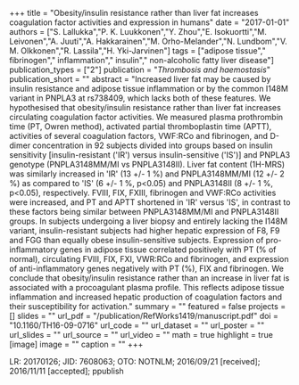 +++
title = "Obesity/insulin resistance rather than liver fat increases coagulation factor activities and expression in humans"
date = "2017-01-01"
authors = ["S. Lallukka","P. K. Luukkonen","Y. Zhou","E. Isokuortti","M. Leivonen","A. Juuti","A. Hakkarainen","M. Orho-Melander","N. Lundbom","V. M. Olkkonen","R. Lassila","H. Yki-Jarvinen"]
tags = ["adipose tissue"," fibrinogen"," inflammation"," insulin"," non-alcoholic fatty liver disease"]
publication_types = ["2"]
publication = "_Thrombosis and haemostasis_"
publication_short = ""
abstract = "Increased liver fat may be caused by insulin resistance and adipose tissue inflammation or by the common I148M variant in PNPLA3 at rs738409, which lacks both of these features. We hypothesised that obesity/insulin resistance rather than liver fat increases circulating coagulation factor activities. We measured plasma prothrombin time (PT, Owren method), activated partial thromboplastin time (APTT), activities of several coagulation factors, VWF:RCo and fibrinogen, and D-dimer concentration in 92 subjects divided into groups based on insulin sensitivity [insulin-resistant ('IR') versus insulin-sensitive ('IS')] and PNPLA3 genotype (PNPLA3148MM/MI vs PNPLA3148II). Liver fat content (1H-MRS) was similarly increased in 'IR' (13 +/- 1 %) and PNPLA3148MM/MI (12 +/- 2 %) as compared to 'IS' (6 +/- 1 %, p<0.05) and PNPLA3148II (8 +/- 1 %, p<0.05), respectively. FVIII, FIX, FXIII, fibrinogen and VWF:RCo activities were increased, and PT and APTT shortened in 'IR' versus 'IS', in contrast to these factors being similar between PNPLA3148MM/MI and PNPLA3148II groups. In subjects undergoing a liver biopsy and entirely lacking the I148M variant, insulin-resistant subjects had higher hepatic expression of F8, F9 and FGG than equally obese insulin-sensitive subjects. Expression of pro-inflammatory genes in adipose tissue correlated positively with PT (% of normal), circulating FVIII, FIX, FXI, VWR:RCo and fibrinogen, and expression of anti-inflammatory genes negatively with PT (%), FIX and fibrinogen. We conclude that obesity/insulin resistance rather than an increase in liver fat is associated with a procoagulant plasma profile. This reflects adipose tissue inflammation and increased hepatic production of coagulation factors and their susceptibility for activation."
summary = ""
featured = false
projects = []
slides = ""
url_pdf = "/publication/RefWorks1419/manuscript.pdf"
doi = "10.1160/TH16-09-0716"
url_code = ""
url_dataset = ""
url_poster = ""
url_slides = ""
url_source = ""
url_video = ""
math = true
highlight = true
[image]
image = ""
caption = ""
+++

LR: 20170126; JID: 7608063; OTO: NOTNLM; 2016/09/21 [received]; 2016/11/11 [accepted]; ppublish

